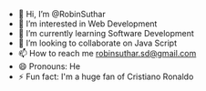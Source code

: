 - 👋 Hi, I’m @RobinSuthar
- 👀 I’m interested in Web Development  
- 🌱 I’m currently learning Software Development
- 💞️ I’m looking to collaborate on Java Script
- 📫 How to reach me robinsuthar.sd@gmail.com
- 😄 Pronouns: He
- ⚡ Fun fact: I'm a huge fan of Cristiano Ronaldo

<!---
RobinSuthar/RobinSuthar is a ✨ special ✨ repository because its `README.md` (this file) appears on your GitHub profile.
You can click the Preview link to take a look at your changes.
--->
